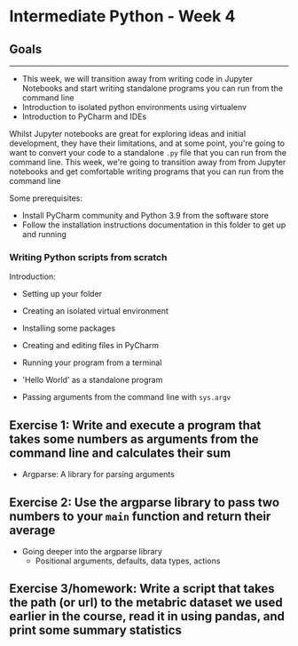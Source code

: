 # Intermediate Python - Week 4

## Goals
-----
* This week, we will transition away from writing code in Jupyter Notebooks and start writing standalone programs you can run from the command line
* Introduction to isolated python environments using virtualenv
* Introduction to PyCharm and IDEs

Whilst Jupyter notebooks are great for exploring ideas and initial development, they have their limitations, and at some point, you're going to want to convert your code to a standalone `.py` file that you can run from the command line.
This week, we're going to transition away from from Jupyter notebooks and get comfortable writing programs that you can run from the command line

Some prerequisites:
* Install PyCharm community and Python 3.9 from the software store
* Follow the installation instructions documentation in this folder to get up and running

### Writing Python scripts from scratch

Introduction:
* Setting up your folder
* Creating an isolated virtual environment
* Installing some packages
* Creating and editing files in PyCharm
* Running your program from a terminal

* 'Hello World' as a standalone program

* Passing arguments from the command line with `sys.argv`

## Exercise 1: Write and execute a program that takes some numbers as arguments from the command line and calculates their sum


* Argparse: A library for parsing arguments


## Exercise 2: Use the argparse library to pass two numbers to your `main` function and return their average


* Going deeper into the argparse library
  * Positional arguments, defaults, data types, actions
  
## Exercise 3/homework: Write a script that takes the path (or url) to the metabric dataset we used earlier in the course, read it in using pandas, and print some summary statistics


